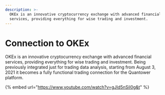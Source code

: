 ```yaml
---
description: >-
  OKEx is an innovative cryptocurrency exchange with advanced financial
  services, providing everything for wise trading and investment.
---
```


# Connection to OKEx

OKEx is an innovative cryptocurrency exchange with advanced financial services, providing everything for wise trading and investment. Being previously integrated just for trading data analysis, starting from August 3, 2021 it becomes a fully functional trading connection for the Quantower platform.

{% embed url="https://www.youtube.com/watch?v=gJId5nSiI0g&t" %}



